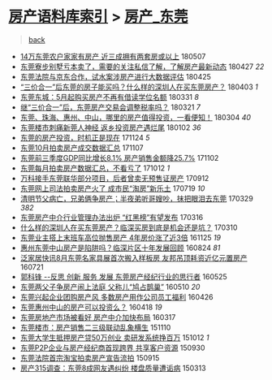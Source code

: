 [房产语料库索引](../../README.md)  > [房产_东莞](房产_东莞.md)
====
> [back](../README.md)

- [14万东莞农户家家有房产 近三成拥有两套房或以上](http://jkwz.applinzi.com/ittc/7100275066665436166.html#14%E4%B8%87%E4%B8%9C%E8%8E%9E%E5%86%9C%E6%88%B7%E5%AE%B6%E5%AE%B6%E6%9C%89%E6%88%BF%E4%BA%A7+%E8%BF%91%E4%B8%89%E6%88%90%E6%8B%A5%E6%9C%89%E4%B8%A4%E5%A5%97%E6%88%BF%E6%88%96%E4%BB%A5%E4%B8%8A) 180507  
- [东莞寮步别墅亏本卖了，需要的关注私信了解，了解房产最新动态](http://jkwz.applinzi.com/ittc/7096758070321611787.html#%E4%B8%9C%E8%8E%9E%E5%AF%AE%E6%AD%A5%E5%88%AB%E5%A2%85%E4%BA%8F%E6%9C%AC%E5%8D%96%E4%BA%86%EF%BC%8C%E9%9C%80%E8%A6%81%E7%9A%84%E5%85%B3%E6%B3%A8%E7%A7%81%E4%BF%A1%E4%BA%86%E8%A7%A3%EF%BC%8C%E4%BA%86%E8%A7%A3%E6%88%BF%E4%BA%A7%E6%9C%80%E6%96%B0%E5%8A%A8%E6%80%81) 180427 *22* 
- [东莞法院与京东合作，试水案涉房产进行大数据评估](http://jkwz.applinzi.com/ittc/7095837603368797194.html#%E4%B8%9C%E8%8E%9E%E6%B3%95%E9%99%A2%E4%B8%8E%E4%BA%AC%E4%B8%9C%E5%90%88%E4%BD%9C%EF%BC%8C%E8%AF%95%E6%B0%B4%E6%A1%88%E6%B6%89%E6%88%BF%E4%BA%A7%E8%BF%9B%E8%A1%8C%E5%A4%A7%E6%95%B0%E6%8D%AE%E8%AF%84%E4%BC%B0) 180425  
- [“三价合一”后东莞的房子能买吗？什么样的深圳人在买东莞房产？](http://jkwz.applinzi.com/ittc/7087793799327908881.html#%E2%80%9C%E4%B8%89%E4%BB%B7%E5%90%88%E4%B8%80%E2%80%9D%E5%90%8E%E4%B8%9C%E8%8E%9E%E7%9A%84%E6%88%BF%E5%AD%90%E8%83%BD%E4%B9%B0%E5%90%97%EF%BC%9F%E4%BB%80%E4%B9%88%E6%A0%B7%E7%9A%84%E6%B7%B1%E5%9C%B3%E4%BA%BA%E5%9C%A8%E4%B9%B0%E4%B8%9C%E8%8E%9E%E6%88%BF%E4%BA%A7%EF%BC%9F) 180403 *1* 
- [东莞东城：5月起购买房产不再有借读学位名额](http://jkwz.applinzi.com/ittc/7086679103484986375.html#%E4%B8%9C%E8%8E%9E%E4%B8%9C%E5%9F%8E%EF%BC%9A5%E6%9C%88%E8%B5%B7%E8%B4%AD%E4%B9%B0%E6%88%BF%E4%BA%A7%E4%B8%8D%E5%86%8D%E6%9C%89%E5%80%9F%E8%AF%BB%E5%AD%A6%E4%BD%8D%E5%90%8D%E9%A2%9D) 180331 *8* 
- [继“三价合一”后，东莞房产交易会调整税率吗？](http://jkwz.applinzi.com/ittc/7082992581472683015.html#%E7%BB%A7%E2%80%9C%E4%B8%89%E4%BB%B7%E5%90%88%E4%B8%80%E2%80%9D%E5%90%8E%EF%BC%8C%E4%B8%9C%E8%8E%9E%E6%88%BF%E4%BA%A7%E4%BA%A4%E6%98%93%E4%BC%9A%E8%B0%83%E6%95%B4%E7%A8%8E%E7%8E%87%E5%90%97%EF%BC%9F) 180321 *7* 
- [东莞、珠海、惠州、中山，哪里的房产值得投资，一看便知！](http://jkwz.applinzi.com/ittc/7076677156220699654.html#%E4%B8%9C%E8%8E%9E%E3%80%81%E7%8F%A0%E6%B5%B7%E3%80%81%E6%83%A0%E5%B7%9E%E3%80%81%E4%B8%AD%E5%B1%B1%EF%BC%8C%E5%93%AA%E9%87%8C%E7%9A%84%E6%88%BF%E4%BA%A7%E5%80%BC%E5%BE%97%E6%8A%95%E8%B5%84%EF%BC%8C%E4%B8%80%E7%9C%8B%E4%BE%BF%E7%9F%A5%EF%BC%81) 180304 *40* 
- [东莞楼市刺痛新莞人神经 返乡投资房产遇烂尾](http://jkwz.applinzi.com/ittc/7054016697361499143.html#%E4%B8%9C%E8%8E%9E%E6%A5%BC%E5%B8%82%E5%88%BA%E7%97%9B%E6%96%B0%E8%8E%9E%E4%BA%BA%E7%A5%9E%E7%BB%8F+%E8%BF%94%E4%B9%A1%E6%8A%95%E8%B5%84%E6%88%BF%E4%BA%A7%E9%81%87%E7%83%82%E5%B0%BE) 180102 *36* 
- [东莞的房产投资，时机正是现在](http://jkwz.applinzi.com/ittc/7039520982144910353.html#%E4%B8%9C%E8%8E%9E%E7%9A%84%E6%88%BF%E4%BA%A7%E6%8A%95%E8%B5%84%EF%BC%8C%E6%97%B6%E6%9C%BA%E6%AD%A3%E6%98%AF%E7%8E%B0%E5%9C%A8) 171124 *5* 
- [东莞10月拍卖房产成交数据汇总](http://jkwz.applinzi.com/ittc/7033142599278396433.html#%E4%B8%9C%E8%8E%9E10%E6%9C%88%E6%8B%8D%E5%8D%96%E6%88%BF%E4%BA%A7%E6%88%90%E4%BA%A4%E6%95%B0%E6%8D%AE%E6%B1%87%E6%80%BB) 171107  
- [东莞前三季度GDP同比增长8.1% 房产销售金额降25.7%](http://jkwz.applinzi.com/ittc/7031344277383283728.html#%E4%B8%9C%E8%8E%9E%E5%89%8D%E4%B8%89%E5%AD%A3%E5%BA%A6GDP%E5%90%8C%E6%AF%94%E5%A2%9E%E9%95%BF8.1%25+%E6%88%BF%E4%BA%A7%E9%94%80%E5%94%AE%E9%87%91%E9%A2%9D%E9%99%8D25.7%25) 171102  
- [东莞每月拍卖房产数据汇总，不看亏了](http://jkwz.applinzi.com/ittc/7023113451218666513.html#%E4%B8%9C%E8%8E%9E%E6%AF%8F%E6%9C%88%E6%8B%8D%E5%8D%96%E6%88%BF%E4%BA%A7%E6%95%B0%E6%8D%AE%E6%B1%87%E6%80%BB%EF%BC%8C%E4%B8%8D%E7%9C%8B%E4%BA%8F%E4%BA%86) 171012 *1* 
- [万科接手东莞联华部分项目，后者曾卖无预售证房产](http://jkwz.applinzi.com/ittc/7012347141039850512.html#%E4%B8%87%E7%A7%91%E6%8E%A5%E6%89%8B%E4%B8%9C%E8%8E%9E%E8%81%94%E5%8D%8E%E9%83%A8%E5%88%86%E9%A1%B9%E7%9B%AE%EF%BC%8C%E5%90%8E%E8%80%85%E6%9B%BE%E5%8D%96%E6%97%A0%E9%A2%84%E5%94%AE%E8%AF%81%E6%88%BF%E4%BA%A7) 170912  
- [东莞网上司法拍卖房产火了 成市民“淘房”新乐土](http://jkwz.applinzi.com/ittc/6991952718087062544.html#%E4%B8%9C%E8%8E%9E%E7%BD%91%E4%B8%8A%E5%8F%B8%E6%B3%95%E6%8B%8D%E5%8D%96%E6%88%BF%E4%BA%A7%E7%81%AB%E4%BA%86+%E6%88%90%E5%B8%82%E6%B0%91%E2%80%9C%E6%B7%98%E6%88%BF%E2%80%9D%E6%96%B0%E4%B9%90%E5%9C%9F) 170719 *10* 
- [清明节父病亡，兄弟俩争房产；半夜弟听哥嫂吵，抹把眼泪去东莞](http://jkwz.applinzi.com/ittc/6950027135845663748.html#%E6%B8%85%E6%98%8E%E8%8A%82%E7%88%B6%E7%97%85%E4%BA%A1%EF%BC%8C%E5%85%84%E5%BC%9F%E4%BF%A9%E4%BA%89%E6%88%BF%E4%BA%A7%EF%BC%9B%E5%8D%8A%E5%A4%9C%E5%BC%9F%E5%90%AC%E5%93%A5%E5%AB%82%E5%90%B5%EF%BC%8C%E6%8A%B9%E6%8A%8A%E7%9C%BC%E6%B3%AA%E5%8E%BB%E4%B8%9C%E8%8E%9E) 170329 *382* 
- [东莞房产中介行业管理办法出炉 “红黑榜”有望发布](http://jkwz.applinzi.com/ittc/6945622875531904005.html#%E4%B8%9C%E8%8E%9E%E6%88%BF%E4%BA%A7%E4%B8%AD%E4%BB%8B%E8%A1%8C%E4%B8%9A%E7%AE%A1%E7%90%86%E5%8A%9E%E6%B3%95%E5%87%BA%E7%82%89+%E2%80%9C%E7%BA%A2%E9%BB%91%E6%A6%9C%E2%80%9D%E6%9C%89%E6%9C%9B%E5%8F%91%E5%B8%83) 170316  
- [什么样的深圳人在买东莞房产？临深买房到底是机会还是坑？](http://jkwz.applinzi.com/ittc/6943333887580308484.html#%E4%BB%80%E4%B9%88%E6%A0%B7%E7%9A%84%E6%B7%B1%E5%9C%B3%E4%BA%BA%E5%9C%A8%E4%B9%B0%E4%B8%9C%E8%8E%9E%E6%88%BF%E4%BA%A7%EF%BC%9F%E4%B8%B4%E6%B7%B1%E4%B9%B0%E6%88%BF%E5%88%B0%E5%BA%95%E6%98%AF%E6%9C%BA%E4%BC%9A%E8%BF%98%E6%98%AF%E5%9D%91%EF%BC%9F) 170310  
- [东莞业主搭上末班车高位抛售房产 4年房价涨了近3倍](http://jkwz.applinzi.com/ittc/6904449275722728452.html#%E4%B8%9C%E8%8E%9E%E4%B8%9A%E4%B8%BB%E6%90%AD%E4%B8%8A%E6%9C%AB%E7%8F%AD%E8%BD%A6%E9%AB%98%E4%BD%8D%E6%8A%9B%E5%94%AE%E6%88%BF%E4%BA%A7+4%E5%B9%B4%E6%88%BF%E4%BB%B7%E6%B6%A8%E4%BA%86%E8%BF%913%E5%80%8D) 161125 *19* 
- [惠州东莞中山房产是陷阱吗？临深片区十年发展回顾](http://jkwz.applinzi.com/ittc/6869861527833805828.html#%E6%83%A0%E5%B7%9E%E4%B8%9C%E8%8E%9E%E4%B8%AD%E5%B1%B1%E6%88%BF%E4%BA%A7%E6%98%AF%E9%99%B7%E9%98%B1%E5%90%97%EF%BC%9F%E4%B8%B4%E6%B7%B1%E7%89%87%E5%8C%BA%E5%8D%81%E5%B9%B4%E5%8F%91%E5%B1%95%E5%9B%9E%E9%A1%BE) 160824 *81* 
- [泛家居快讯8月东莞名家具展首次搬入样板房 友邦吊顶耗资近亿元置房产](http://jkwz.applinzi.com/ittc/6857337849237734405.html#%E6%B3%9B%E5%AE%B6%E5%B1%85%E5%BF%AB%E8%AE%AF8%E6%9C%88%E4%B8%9C%E8%8E%9E%E5%90%8D%E5%AE%B6%E5%85%B7%E5%B1%95%E9%A6%96%E6%AC%A1%E6%90%AC%E5%85%A5%E6%A0%B7%E6%9D%BF%E6%88%BF+%E5%8F%8B%E9%82%A6%E5%90%8A%E9%A1%B6%E8%80%97%E8%B5%84%E8%BF%91%E4%BA%BF%E5%85%83%E7%BD%AE%E6%88%BF%E4%BA%A7) 160721  
- [郭科锋 --反思 创新 服务 发展 东莞房产经纪行业的思行者](http://jkwz.applinzi.com/ittc/6836113712444081156.html#%E9%83%AD%E7%A7%91%E9%94%8B+--%E5%8F%8D%E6%80%9D+%E5%88%9B%E6%96%B0+%E6%9C%8D%E5%8A%A1+%E5%8F%91%E5%B1%95+%E4%B8%9C%E8%8E%9E%E6%88%BF%E4%BA%A7%E7%BB%8F%E7%BA%AA%E8%A1%8C%E4%B8%9A%E7%9A%84%E6%80%9D%E8%A1%8C%E8%80%85) 160525  
- [东莞两父子争房产闹上法庭 父称儿“鸠占鹊巢”](http://jkwz.applinzi.com/ittc/6830619396565124101.html#%E4%B8%9C%E8%8E%9E%E4%B8%A4%E7%88%B6%E5%AD%90%E4%BA%89%E6%88%BF%E4%BA%A7%E9%97%B9%E4%B8%8A%E6%B3%95%E5%BA%AD+%E7%88%B6%E7%A7%B0%E5%84%BF%E2%80%9C%E9%B8%A0%E5%8D%A0%E9%B9%8A%E5%B7%A2%E2%80%9D) 160510 *20* 
- [东莞兴起企业团购房产风 多数房产用作公司员工福利](http://jkwz.applinzi.com/ittc/6825361719270310917.html#%E4%B8%9C%E8%8E%9E%E5%85%B4%E8%B5%B7%E4%BC%81%E4%B8%9A%E5%9B%A2%E8%B4%AD%E6%88%BF%E4%BA%A7%E9%A3%8E+%E5%A4%9A%E6%95%B0%E6%88%BF%E4%BA%A7%E7%94%A8%E4%BD%9C%E5%85%AC%E5%8F%B8%E5%91%98%E5%B7%A5%E7%A6%8F%E5%88%A9) 160426  
- [东莞惠州中山的房产可以投资么？](http://jkwz.applinzi.com/ittc/6822462574951924741.html#%E4%B8%9C%E8%8E%9E%E6%83%A0%E5%B7%9E%E4%B8%AD%E5%B1%B1%E7%9A%84%E6%88%BF%E4%BA%A7%E5%8F%AF%E4%BB%A5%E6%8A%95%E8%B5%84%E4%B9%88%EF%BC%9F) 160418 *19* 
- [东莞房地产市场被看好 房产中介加快布局](http://jkwz.applinzi.com/ittc/6810594480151331844.html#%E4%B8%9C%E8%8E%9E%E6%88%BF%E5%9C%B0%E4%BA%A7%E5%B8%82%E5%9C%BA%E8%A2%AB%E7%9C%8B%E5%A5%BD+%E6%88%BF%E4%BA%A7%E4%B8%AD%E4%BB%8B%E5%8A%A0%E5%BF%AB%E5%B8%83%E5%B1%80) 160317  
- [东莞楼市：房产销售二三级联动乱象横生](http://jkwz.applinzi.com/ittc/6763195483220870148.html#%E4%B8%9C%E8%8E%9E%E6%A5%BC%E5%B8%82%EF%BC%9A%E6%88%BF%E4%BA%A7%E9%94%80%E5%94%AE%E4%BA%8C%E4%B8%89%E7%BA%A7%E8%81%94%E5%8A%A8%E4%B9%B1%E8%B1%A1%E6%A8%AA%E7%94%9F) 151110  
- [东莞大学生抵押房产贷50万创业 卖研发系统挣百万](http://jkwz.applinzi.com/ittc/6752199145412494340.html#%E4%B8%9C%E8%8E%9E%E5%A4%A7%E5%AD%A6%E7%94%9F%E6%8A%B5%E6%8A%BC%E6%88%BF%E4%BA%A7%E8%B4%B750%E4%B8%87%E5%88%9B%E4%B8%9A+%E5%8D%96%E7%A0%94%E5%8F%91%E7%B3%BB%E7%BB%9F%E6%8C%A3%E7%99%BE%E4%B8%87) 151012 *1* 
- [东莞P2P企业与房产经纪商首现跨界 共享客户资源](http://jkwz.applinzi.com/ittc/6747760554409280516.html#%E4%B8%9C%E8%8E%9EP2P%E4%BC%81%E4%B8%9A%E4%B8%8E%E6%88%BF%E4%BA%A7%E7%BB%8F%E7%BA%AA%E5%95%86%E9%A6%96%E7%8E%B0%E8%B7%A8%E7%95%8C+%E5%85%B1%E4%BA%AB%E5%AE%A2%E6%88%B7%E8%B5%84%E6%BA%90) 150930  
- [东莞法院首宗淘宝拍卖房产宣告流拍](http://jkwz.applinzi.com/ittc/6742170057472869380.html#%E4%B8%9C%E8%8E%9E%E6%B3%95%E9%99%A2%E9%A6%96%E5%AE%97%E6%B7%98%E5%AE%9D%E6%8B%8D%E5%8D%96%E6%88%BF%E4%BA%A7%E5%AE%A3%E5%91%8A%E6%B5%81%E6%8B%8D) 150915  
- [房产315调查：东莞8成网友遇纠纷 楼盘质量遭诟病](http://jkwz.applinzi.com/ittc/547650611394645667.html#%E6%88%BF%E4%BA%A7315%E8%B0%83%E6%9F%A5%EF%BC%9A%E4%B8%9C%E8%8E%9E8%E6%88%90%E7%BD%91%E5%8F%8B%E9%81%87%E7%BA%A0%E7%BA%B7+%E6%A5%BC%E7%9B%98%E8%B4%A8%E9%87%8F%E9%81%AD%E8%AF%9F%E7%97%85) 150313  
